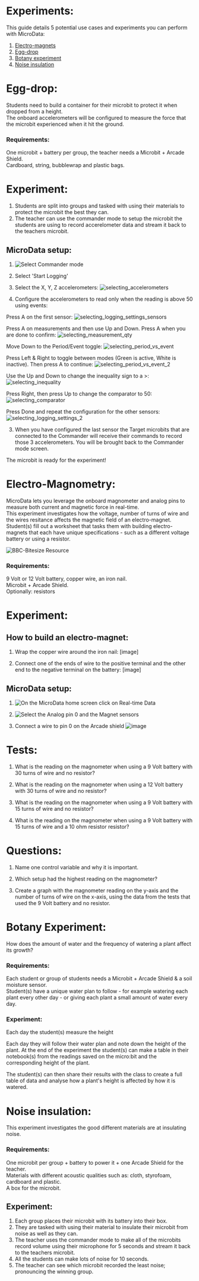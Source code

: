 # Experiments:
This guide details 5 potential use cases and experiments you can perform with MicroData:
1. [Electro-magnets](#Electro-Magnometry)
2. [Egg-drop](#Egg-drop)
3. [Botany experiment](#Botany-Experiment)
4. [Noise insulation](#Noise-insulation)

# Egg-drop:
Students need to build a container for their microbit to protect it when dropped from a height.<br>
The onboard accelerometers will be configured to measure the force that the microbit experienced when it hit the ground.

### Requirements:
One microbit + battery per group, the teacher needs a Microbit + Arcade Shield.<br>
Cardboard, string, bubblewrap and plastic bags.

# Experiment:
1. Students are split into groups and tasked with using their materials to protect the microbit the best they can.
2. The teacher can use the commander mode to setup the microbit the students are using to record accerelometer data and stream it back to the teachers microbit.
## MicroData setup:
1. ![Select Commander mode](resources/selecting_commander_mode.png.png)
2. Select 'Start Logging'

3. Select the X, Y, Z accelerometers:
![selecting_accelerometers](resources/selecting_accelerometers.png)<br>

4. Configure the accelerometers to read only when the reading is above 50 using events:

Press A on the first sensor:
![selecting_logging_settings_sensors](resources/selecting_logging_settings_sensors.png)<br>

Press A on measurements and then use Up and Down. Press A when you are done to confirm:
![selecting_measurement_qty](resources/selecting_measurement_qty.png)<br>

Move Down to the Period/Event toggle:
![selecting_period_vs_event](resources/selecting_period_vs_event.png)<br>

Press Left & Right to toggle between modes (Green is active, White is inactive). Then press A to continue:
![selecting_period_vs_event_2](resources/selecting_period_vs_event_2.png)<br>

Use the Up and Down to change the inequality sign to a >:
![selecting_inequality](resources/selecting_inequality.png)<br>

Press Right, then press Up to change the comparator to 50:
![selecting_comparator](resources/selecting_comparator.png)<br>

Press Done and repeat the configuration for the other sensors:
![selecting_logging_settings_2](resources/selecting_logging_settings_2.png)<br>

3. When you have configured the last sensor the Target microbits that are connected to the Commander will receive their commands to record those 3 accelerometers. You will be brought back to the Commander mode screen.<br>

The microbit is ready for the experiment!


# Electro-Magnometry:
MicroData lets you leverage the onboard magnometer and analog pins to measure both current and magnetic force in real-time.<br>
This experiment investigates how the voltage, number of turns of wire and the wires resitance affects the magnetic field of an electro-magnet.<br>
Student(s) fill out a worksheet that tasks them with building electro-magnets that each have unique specifications - such as a different voltage battery or using a resistor.<br>

![BBC-Bitesize Resource](https://www.bbc.co.uk/bitesize/guides/zvk4t39/revision/6)


### Requirements:
9 Volt or 12 Volt battery, copper wire, an iron nail.<br>
Microbit + Arcade Shield.<br>
Optionally: resistors

# Experiment:
## How to build an electro-magnet:
1. Wrap the copper wire around the iron nail:
[image]

2. Connect one of the ends of wire to the positive terminal and the other end to the negative terminal on the battery:
[image]


## MicroData setup:
1. ![On the MicroData home screen click on Real-time Data](resources/selecting_realtime_data.png)

2. ![Select the Analog pin 0 and the Magnet sensors](resources/selecting_analog_pin_0_and_magnet.png)

3. Connect a wire to pin 0 on the Arcade shield
![image]()


# Tests:
1. What is the reading on the magnometer when using a 9 Volt battery with 30 turns of wire and no resistor?

2. What is the reading on the magnometer when using a 12 Volt battery with 30 turns of wire and no resistor?

3. What is the reading on the magnometer when using a 9 Volt battery with 15 turns of wire and no resistor?

4. What is the reading on the magnometer when using a 9 Volt battery with 15 turns of wire and a 10 ohm resistor resistor?


# Questions:
1. Name one control variable and why it is important.

2. Which setup had the highest reading on the magnometer?

3. Create a graph with the magnometer reading on the y-axis and the number of turns of wire on the x-axis, using the data from the tests that used the 9 Volt battery and no resistor.


# Botany Experiment:
How does the amount of water and the frequency of watering a plant affect its growth?

### Requirements:
Each student or group of students needs a Microbit + Arcade Shield & a soil moisture sensor.<br>
Student(s) have a unique water plan to follow - for example watering each plant every other day - or giving each plant a small amount of water every day.


### Experiment:​
Each day the student(s) measure the height 

Each day they will follow their water plan and note down the height of the plant. At the end of the experiment the student(s) can make a table in their notebook(s) from the readings saved on the micro:bit and the corresponding height of the plant.​


The student(s) can then share their results with the class to create a full table of data and analyse how a plant's height is affected by how it is watered.​


# Noise insulation:
This experiment investigates the good different materials are at insulating noise.<br>

### Requirements:
One microbit per group + battery to power it + one Arcade Shield for the teacher.<br>
Materials with different acoustic qualities such as: cloth, styrofoam, cardboard and plastic.<br>
A box for the microbit.

## Experiment:
1. Each group places their microbit with its battery into their box.
2. They are tasked with using their material to insulate their microbit from noise as well as they can.
3. The teacher uses the commander mode to make all of the microbits record volume using their microphone for 5 seconds and stream it back to the teachers microbit.
4. All the students can make lots of noise for 10 seconds.
5. The teacher can see which microbit recorded the least noise; pronouncing the winning group.
